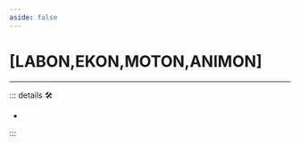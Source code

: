```yaml
---
aside: false
---
```

# <py>[LABON,EKON,MOTON,ANIMON]</py>

---

<!-- =================================================== -->
<!-- =================================================== -->
<!-- =================================================== -->
<!-- =================================================== -->
<!-- =================================================== -->
::: details 🛠

-

:::